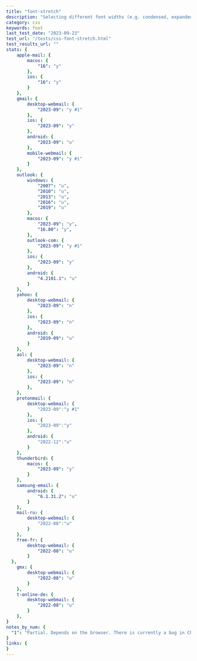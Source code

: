 ```yaml
---
title: "font-stretch"
description: "Selecting different font widths (e.g. condensed, expanded)"
category: css
keywords: font
last_test_date: "2023-09-23"
test_url: "/tests/css-font-stretch.html"
test_results_url: ""
stats: {
	apple-mail: {
		macos: {
			"16": "y"
    	},
		ios: {
			"16": "y"
    	}
	},
	gmail: {
    	desktop-webmail: {
    		"2023-09": "y #1"
		},
		ios: {
    		"2023-09": "y"
    	},
		android: {
			"2023-09": "u"
		},
    	mobile-webmail: {
    		"2023-09": "y #1"
		}
	},
	outlook: {
		windows: {
      		"2007": "u",
			"2010": "u",
			"2013": "u",
			"2016": "u",
			"2019": "u"
    	},
    	macos: {
    		"2023-09": "y",
  			"16.80": "y",
		},
    	outlook-com: {
    		"2023-09": "y #1"
		},
    	ios: {
    		"2023-09": "y"
		},
    	android: {
    		"4.2101.1": "u"
		}
	},
	yahoo: {
		desktop-webmail: {
			"2023-09": "n"
		},
		ios: {
			"2023-09": "n"
		},
		android: {
			"2019-09": "u"
		}
	},
	aol: {
    	desktop-webmail: {
    		"2023-09": "n"
    	},
		ios: {
			"2023-09": "n"
		},
	},
	protonmail: {
		desktop-webmail: {
        	"2023-09":"y #1"
        },
        ios: {
            "2023-09":"y"
        },
        android: {
            "2022-12":"u"
        }
    },
	thunderbird: {
		macos: {
    		"2023-09": "y"
		}
	},
	samsung-email: {
    	android: {
			"6.1.31.2": "u"
    	}
	},
	mail-ru: {
		desktop-webmail: {
    		"2022-08":"u"
    	}	
	},
	free-fr: {
    	desktop-webmail: {
    		"2022-08": "u"
    	}
  },
	gmx: {
   		desktop-webmail: {
    		"2022-08": "u"
    	}
	},
	t-online-de: {
    	desktop-webmail: {
    		"2022-08": "u"
		}
	},  
}
notes_by_num: {
  "1": "Partial. Depends on the browser. There is currently a bug in Chrome/Edge where font-stretch does not work for variable fonts."
}
links: {
}
---
```

